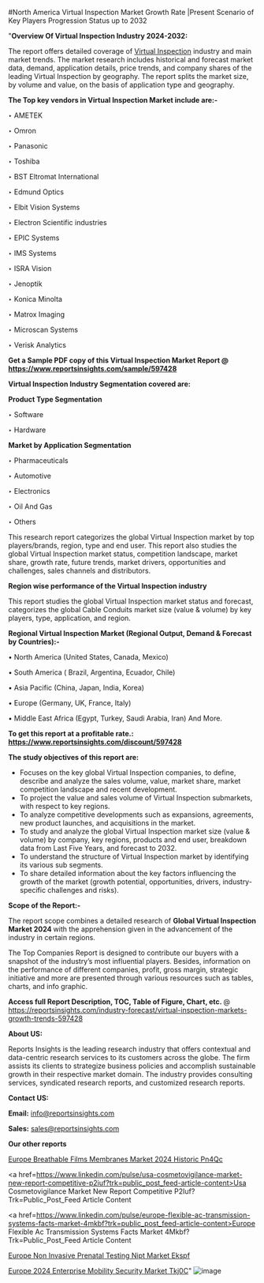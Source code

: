 #North America Virtual Inspection Market Growth Rate |Present Scenario of Key Players Progression Status up to 2032

"<strong>Overview Of Virtual Inspection Industry 2024-2032:</strong>

The report offers detailed coverage of <a href=https://www.reportsinsights.com/sample/597428>Virtual Inspection</a> industry and main market trends. The market research includes historical and forecast market data, demand, application details, price trends, and company shares of the leading Virtual Inspection by geography. The report splits the market size, by volume and value, on the basis of application type and geography.

<strong>The Top key vendors in Virtual Inspection Market include are:- </strong>

‣ AMETEK


‣ Omron


‣ Panasonic


‣ Toshiba


‣ BST Eltromat International


‣ Edmund Optics


‣ Elbit Vision Systems


‣ Electron Scientific industries


‣ EPIC Systems


‣ IMS Systems


‣ ISRA Vision


‣ Jenoptik


‣ Konica Minolta


‣ Matrox Imaging


‣ Microscan Systems


‣ Verisk Analytics

<strong>Get a Sample PDF copy of this Virtual Inspection Market Report </strong><strong>@ <a href=https://www.reportsinsights.com/sample/597428 style=color:#0000ff;>https://www.reportsinsights.com/sample/597428</a> </strong>

<strong>Virtual Inspection Industry Segmentation covered are:</strong>

<strong>Product Type Segmentation</strong>

‣    Software


‣ Hardware

<strong>Market by Application Segmentation</strong>

‣   Pharmaceuticals


‣ Automotive


‣ Electronics


‣ Oil And Gas


‣ Others

This research report categorizes the global Virtual Inspection market by top players/brands, region, type and end user. This report also studies the global Virtual Inspection market status, competition landscape, market share, growth rate, future trends, market drivers, opportunities and challenges, sales channels and distributors.

<strong>Region wise performance of the Virtual Inspection industry</strong><strong> </strong>

This report studies the global Virtual Inspection market status and forecast, categorizes the global Cable Conduits market size (value &amp; volume) by key players, type, application, and region. 

<strong>Regional Virtual Inspection Market (Regional Output, Demand &amp; Forecast by Countries):-</strong>

• North America (United States, Canada, Mexico)

• South America ( Brazil, Argentina, Ecuador, Chile)

• Asia Pacific (China, Japan, India, Korea)

• Europe (Germany, UK, France, Italy)

• Middle East Africa (Egypt, Turkey, Saudi Arabia, Iran) And More.

<strong>To get this report at a profitable rate.: <a href=https://www.reportsinsights.com/discount/597428 style=color:#0000ff;>https://www.reportsinsights.com/discount/597428</a></strong>

<strong>The study objectives of this report are:</strong>
<ul>
  <li>Focuses on the key global Virtual Inspection companies, to define, describe and analyze the sales volume, value, market share, market competition landscape and recent development.</li>
  <li>To project the value and sales volume of Virtual Inspection submarkets, with respect to key regions.</li>
  <li>To analyze competitive developments such as expansions, agreements, new product launches, and acquisitions in the market.</li>
  <li>To study and analyze the global Virtual Inspection market size (value &amp; volume) by company, key regions, products and end user, breakdown data from Last Five Years, and forecast to 2032.</li>
  <li>To understand the structure of Virtual Inspection market by identifying its various sub segments.</li>
  <li>To share detailed information about the key factors influencing the growth of the market (growth potential, opportunities, drivers, industry-specific challenges and risks).</li>
</ul>
<strong>Scope of the Report:-</strong><strong> </strong>

The report scope combines a detailed research of <strong>Global Virtual Inspection Market 2024 </strong>with the apprehension given in the advancement of the industry in certain regions.

The Top Companies Report is designed to contribute our buyers with a snapshot of the industry’s most influential players. Besides, information on the performance of different companies, profit, gross margin, strategic initiative and more are presented through various resources such as tables, charts, and info graphic.

<strong>Access full Report Description, TOC, Table of Figure, Chart, etc. </strong>@   <a href=https://reportsinsights.com/industry-forecast/virtual-inspection-markets-growth-trends-597428 style=color:#0000ff;>https://reportsinsights.com/industry-forecast/virtual-inspection-markets-growth-trends-597428</a>

<strong>About US:</strong>

Reports Insights is the leading research industry that offers contextual and data-centric research services to its customers across the globe. The firm assists its clients to strategize business policies and accomplish sustainable growth in their respective market domain. The industry provides consulting services, syndicated research reports, and customized research reports.

<strong>Contact US:</strong>

<p class=""""><b>Email:</b> <a href=mailto:info@reportsinsights.com>info@reportsinsights.com</a></p>
<p class=""""><b>Sales:</b> <a href=mailto:sales@reportsinsights.com>sales@reportsinsights.com</a></p>

<strong>Our other reports</strong>

<a href=https://www.linkedin.com/pulse/europe-breathable-films-membranes-market-2024-historic-pn4qc/>Europe Breathable Films Membranes Market 2024 Historic Pn4Qc</a>

<a href=https://www.linkedin.com/pulse/usa-cosmetovigilance-market-new-report-competitive-p2iuf?trk=public_post_feed-article-content>Usa Cosmetovigilance Market New Report Competitive P2Iuf?Trk=Public_Post_Feed Article Content</a>

<a href=https://www.linkedin.com/pulse/europe-flexible-ac-transmission-systems-facts-market-4mkbf?trk=public_post_feed-article-content>Europe Flexible Ac Transmission Systems Facts Market 4Mkbf?Trk=Public_Post_Feed Article Content</a>

<a href=https://www.linkedin.com/pulse/europe-non-invasive-prenatal-testing-nipt-market-ekspf/>Europe Non Invasive Prenatal Testing Nipt Market Ekspf</a>

<a href=https://www.linkedin.com/pulse/europe-2024-enterprise-mobility-security-market-tkj0c/>Europe 2024 Enterprise Mobility Security Market Tkj0C</a>"
![image](https://github.com/ahaan12367/RIMarket24/assets/158471582/ea097996-9f8e-4884-a13b-8b3a80a7ca42)
